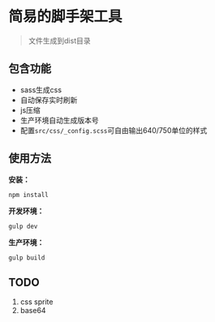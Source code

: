# 简易的脚手架工具

> 文件生成到dist目录

## 包含功能

- sass生成css
- 自动保存实时刷新
- js压缩
- 生产环境自动生成版本号
- 配置`src/css/_config.scss`可自由输出640/750单位的样式

## 使用方法

**安装：**

```
npm install
```

**开发环境：**

```
gulp dev
```

**生产环境：**

```
gulp build
```


## TODO

1. css sprite
2. base64